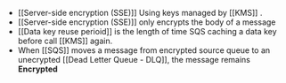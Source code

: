 - [[Server-side encryption (SSE)]] Using keys managed by [[KMS]] .
- [[Server-side encryption (SSE)]] only encrypts the body of a message
- [[Data key reuse perioid]] is the length of time SQS caching a data key before call [[KMS]] again.
- When [[SQS]] moves a message from encrypted source queue to an unecrypted [[Dead Letter Queue - DLQ]], the message remains **Encrypted**

